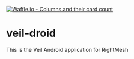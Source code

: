[![Waffle.io - Columns and their card count](https://badge.waffle.io/MarshallAsch/veil-droid.svg?columns=all)](https://waffle.io/MarshallAsch/veil-droid)
# veil-droid
This is the Veil Android application for RightMesh
